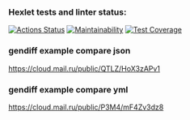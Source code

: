 ### Hexlet tests and linter status:
[![Actions Status](https://github.com/Holerik/frontend-project-46/workflows/hexlet-check/badge.svg)](https://github.com/Holerik/frontend-project-46/actions)
[![Maintainability](https://api.codeclimate.com/v1/badges/43fa29e4e6a4fd96d3c8/maintainability)](https://codeclimate.com/github/Holerik/frontend-project-46/maintainability)
[![Test Coverage](https://api.codeclimate.com/v1/badges/43fa29e4e6a4fd96d3c8/test_coverage)](https://codeclimate.com/github/Holerik/frontend-project-46/test_coverage)
### gendiff example compare json
https://cloud.mail.ru/public/QTLZ/HoX3zAPv1
### gendiff example compare yml
https://cloud.mail.ru/public/P3M4/mF4Zv3dz8
